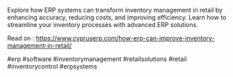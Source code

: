 Explore how ERP systems can transform inventory management in retail by enhancing accuracy, reducing costs, and improving efficiency. Learn how to streamline your inventory processes with advanced ERP solutions.

Read on : https://www.cypruserp.com/how-erp-can-improve-inventory-management-in-retail/

#erp #software #inventorymanagement #retailsolutions #retail #inventorycontrol #erpsystems 
